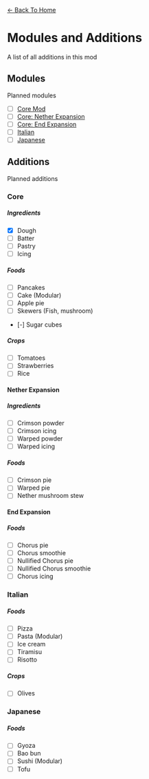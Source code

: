 [<- Back To Home](https://github.com/OrenjiAo64/Food-Redux)
# Modules and Additions
A list of all additions in this mod

## Modules
Planned modules

- [ ] [Core Mod](#core)
- [ ] [Core: Nether Expansion](#nether-expansion)
- [ ] [Core: End Expansion](#end-expansion)
- [ ] [Italian](#italian)
- [ ] [Japanese](#japanese)

## Additions
Planned additions

### Core

##### Ingredients
- [x] Dough
- [ ] Batter
- [ ] Pastry
- [ ] Icing
##### Foods
- [ ] Pancakes
- [ ] Cake (Modular)
- [ ] Apple pie
- [ ] Skewers (Fish, mushroom)
- [-] Sugar cubes
##### Crops
- [ ] Tomatoes
- [ ] Strawberries
- [ ] Rice

#### Nether Expansion

##### Ingredients
- [ ] Crimson powder
- [ ] Crimson icing
- [ ] Warped powder
- [ ] Warped icing
##### Foods
- [ ] Crimson pie
- [ ] Warped pie
- [ ] Nether mushroom stew

#### End Expansion

##### Foods
- [ ] Chorus pie
- [ ] Chorus smoothie
- [ ] Nullified Chorus pie
- [ ] Nullified Chorus smoothie
- [ ] Chorus icing

### Italian

##### Foods
- [ ] Pizza
- [ ] Pasta (Modular)
- [ ] Ice cream
- [ ] Tiramisu
- [ ] Risotto
##### Crops
- [ ] Olives

### Japanese

##### Foods
- [ ] Gyoza
- [ ] Bao bun
- [ ] Sushi (Modular)
- [ ] Tofu

